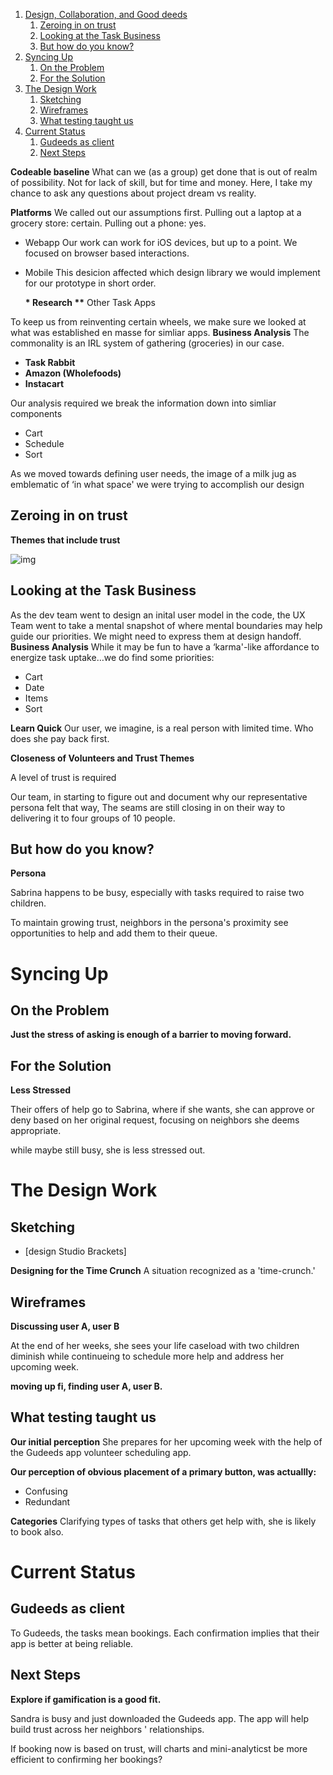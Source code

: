 

1.  [Design, Collaboration, and Good deeds](#org8596438)
    1.  [Zeroing in on trust](#orgd29b5bd)
    2.  [Looking at the Task Business](#orgf1ad794)
    3.  [But how do you know?](#org3393dd0)
2.  [Syncing Up](#orgf6699a3)
    1.  [On the Problem](#org2872487)
    2.  [For the Solution](#orgb5ce5a4)
3.  [The Design Work](#orgdbbe97a)
    1.  [Sketching](#org4946708)
    2.  [Wireframes](#org37d4182)
    3.  [What testing taught us](#org5c0d041)
4.  [Current Status](#orgd916cff)
    1.  [Gudeeds as client](#org8bee282)
    2.  [Next Steps](#org4e58688)


<a id="org8596438"></a>



**Codeable baseline** What can we (as a group) get done that is out of
realm of possibility. Not for lack of skill, but for time and money.
Here, I take my chance to ask any questions about project dream vs
reality.

**Platforms** We called out our assumptions first. Pulling out a laptop at
a grocery store: certain. Pulling out a phone: yes.

-   Webapp Our work can work for iOS devices, but up to a point. We
    focused on browser based interactions.

-   Mobile This desicion affected which design library we would implement
    for our prototype in short order.
    
    **\* Research
    \*\*** Other Task Apps

To keep us from reinventing certain wheels, we make sure we looked at
what was established en masse for simliar apps. **Business Analysis** The
commonality is an IRL system of gathering (groceries) in our case.

-   **Task Rabbit**
-   **Amazon (Wholefoods)**
-   **Instacart**

Our analysis required we break the information down into simliar
components

-   Cart
-   Schedule
-   Sort

As we moved towards defining user needs, the image of a milk jug as
emblematic of ‘in what space' we were trying to accomplish our design


<a id="orgd29b5bd"></a>

## Zeroing in on trust

**Themes that include trust**

![img](https://paper-attachments.dropbox.com/s_939A39C54BE532AA128503EB46A60918FB25F0AE543B578BF78BB58E8F771B97_1626047441287_2021-07-11+18.47.58.gif)


<a id="orgf1ad794"></a>

## Looking at the Task Business

As the dev team went to design an inital user model in the code, the UX
Team went to take a mental snapshot of where mental boundaries may help
guide our priorities. We might need to express them at design handoff.  
**Business Analysis** While it may be fun to have a ‘karma'-like
affordance to energize task uptake&#x2026;we do find some priorities:

-   Cart
-   Date
-   Items
-   Sort

**Learn Quick** Our user, we imagine, is a real person with limited time.
Who does she pay back first.

**Closeness of Volunteers and Trust Themes**

A level of trust is required

Our team, in starting to figure out and document why our representative
persona felt that way, The seams are still closing in on their way to
delivering it to four groups of 10 people.


<a id="org3393dd0"></a>

## But how do you know?

**Persona**

Sabrina happens to be busy, especially with tasks required to raise two
children.

To maintain growing trust, neighbors in the persona's proximity see
opportunities to help and add them to their queue.


<a id="orgf6699a3"></a>

# Syncing Up


<a id="org2872487"></a>

## On the Problem

**Just the stress of asking is enough of a barrier to moving forward.**


<a id="orgb5ce5a4"></a>

## For the Solution

**Less Stressed**

Their offers of help go to Sabrina, where if she wants, she can approve
or deny based on her original request, focusing on neighbors she deems
appropriate.

while maybe still busy, she is less stressed out.


<a id="orgdbbe97a"></a>

# The Design Work


<a id="org4946708"></a>

## Sketching

-   [design Studio Brackets]

**Designing for the Time Crunch** A situation recognized as a
'time-crunch.'


<a id="org37d4182"></a>

## Wireframes

**Discussing user A, user B**

At the end of her weeks, she sees your life caseload with two children
diminish while continueing to schedule more help and address her
upcoming week.

**moving up fi, finding user A, user B.**


<a id="org5c0d041"></a>

## What testing taught us

**Our initial perception** She prepares for her upcoming week with the
help of the Gudeeds app volunteer scheduling app.

**Our perception of obvious placement of a primary button, was
actuallly:**

-   Confusing
-   Redundant

**Categories** Clarifying types of tasks that others get help with, she is
likely to book also.


<a id="orgd916cff"></a>

# Current Status


<a id="org8bee282"></a>

## Gudeeds as client

To Gudeeds, the tasks mean bookings. Each confirmation implies that
their app is better at being reliable.


<a id="org4e58688"></a>

## Next Steps

**Explore if gamification is a good fit.**

Sandra is busy and just downloaded the Gudeeds app. The app will help
build trust across her neighbors ' relationships.

If booking now is based on trust, will charts and mini-analyticst be
more efficient to confirming her bookings?

